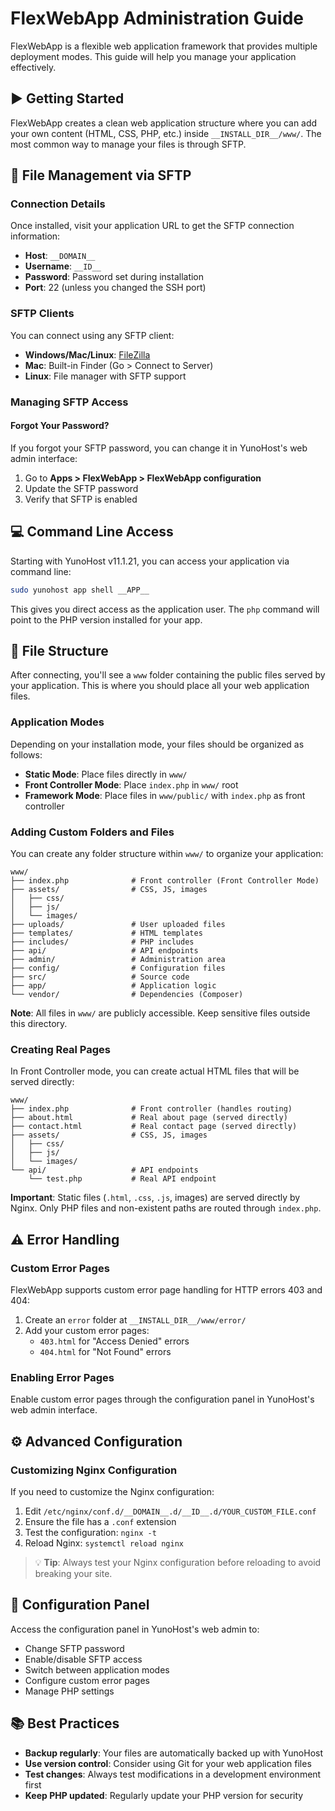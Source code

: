 # FlexWebApp Administration Guide

FlexWebApp is a flexible web application framework that provides multiple deployment modes. This guide will help you manage your application effectively.

## ▶️ Getting Started

FlexWebApp creates a clean web application structure where you can add your own content (HTML, CSS, PHP, etc.) inside `__INSTALL_DIR__/www/`. The most common way to manage your files is through SFTP.

## 📁 File Management via SFTP

### Connection Details

Once installed, visit your application URL to get the SFTP connection information:

- **Host**: `__DOMAIN__`
- **Username**: `__ID__`
- **Password**: Password set during installation
- **Port**: 22 (unless you changed the SSH port)

### SFTP Clients

You can connect using any SFTP client:
- **Windows/Mac/Linux**: [FileZilla](https://filezilla-project.org/)
- **Mac**: Built-in Finder (Go > Connect to Server)
- **Linux**: File manager with SFTP support

### Managing SFTP Access

#### Forgot Your Password?

If you forgot your SFTP password, you can change it in YunoHost's web admin interface:
1. Go to **Apps > FlexWebApp > FlexWebApp configuration**
2. Update the SFTP password
3. Verify that SFTP is enabled

## 💻 Command Line Access

Starting with YunoHost v11.1.21, you can access your application via command line:

```bash
sudo yunohost app shell __APP__
```

This gives you direct access as the application user. The `php` command will point to the PHP version installed for your app.

## 📂 File Structure

After connecting, you'll see a `www` folder containing the public files served by your application. This is where you should place all your web application files.

### Application Modes

Depending on your installation mode, your files should be organized as follows:

- **Static Mode**: Place files directly in `www/`
- **Front Controller Mode**: Place `index.php` in `www/` root
- **Framework Mode**: Place files in `www/public/` with `index.php` as front controller

### Adding Custom Folders and Files

You can create any folder structure within `www/` to organize your application:

```
www/
├── index.php              # Front controller (Front Controller Mode)
├── assets/                # CSS, JS, images
│   ├── css/
│   ├── js/
│   └── images/
├── uploads/               # User uploaded files
├── templates/             # HTML templates
├── includes/              # PHP includes
├── api/                   # API endpoints
├── admin/                 # Administration area
├── config/                # Configuration files
├── src/                   # Source code
├── app/                   # Application logic
└── vendor/                # Dependencies (Composer)
```

**Note**: All files in `www/` are publicly accessible. Keep sensitive files outside this directory.

### Creating Real Pages

In Front Controller mode, you can create actual HTML files that will be served directly:

```
www/
├── index.php              # Front controller (handles routing)
├── about.html             # Real about page (served directly)
├── contact.html           # Real contact page (served directly)
├── assets/                # CSS, JS, images
│   ├── css/
│   ├── js/
│   └── images/
└── api/                   # API endpoints
    └── test.php           # Real API endpoint
```

**Important**: Static files (`.html`, `.css`, `.js`, images) are served directly by Nginx. Only PHP files and non-existent paths are routed through `index.php`.

## ⚠️ Error Handling

### Custom Error Pages

FlexWebApp supports custom error page handling for HTTP errors 403 and 404:

1. Create an `error` folder at `__INSTALL_DIR__/www/error/`
2. Add your custom error pages:
   - `403.html` for "Access Denied" errors
   - `404.html` for "Not Found" errors

### Enabling Error Pages

Enable custom error pages through the configuration panel in YunoHost's web admin interface.

## ⚙️ Advanced Configuration

### Customizing Nginx Configuration

If you need to customize the Nginx configuration:

1. Edit `/etc/nginx/conf.d/__DOMAIN__.d/__ID__.d/YOUR_CUSTOM_FILE.conf`
2. Ensure the file has a `.conf` extension
3. Test the configuration: `nginx -t`
4. Reload Nginx: `systemctl reload nginx`

> 💡 **Tip**: Always test your Nginx configuration before reloading to avoid breaking your site.

## 🔧 Configuration Panel

Access the configuration panel in YunoHost's web admin to:
- Change SFTP password
- Enable/disable SFTP access
- Switch between application modes
- Configure custom error pages
- Manage PHP settings

## 📚 Best Practices

- **Backup regularly**: Your files are automatically backed up with YunoHost
- **Use version control**: Consider using Git for your web application files
- **Test changes**: Always test modifications in a development environment first
- **Keep PHP updated**: Regularly update your PHP version for security
